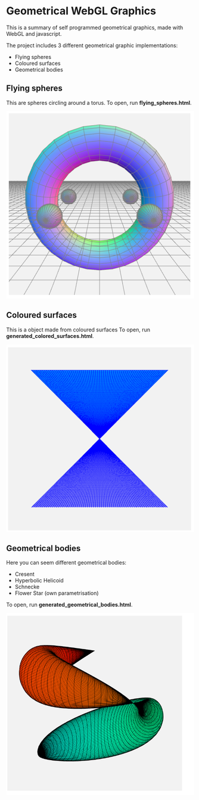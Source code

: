 # Geometrical WebGL Graphics
This is a summary of self programmed geometrical graphics, made with WebGL and javascript.

The project includes 3 different geometrical graphic implementations:

* Flying spheres 
* Coloured surfaces
* Geometrical bodies

## Flying spheres
This are spheres circling around a torus.
To open, run **flying_spheres.html**.

![Image flying spheres](./flying_spheres/flying_spheres.png)

## Coloured surfaces
This is a object made from coloured surfaces
To open, run **generated_colored_surfaces.html**.

![Image flying spheres](./generated_colored_surfaces/generated_colored_surfaces.png)

## Geometrical bodies
Here you can seem different geometrical bodies:

* Cresent
* Hyperbolic Helicoid
* Schnecke
* Flower Star (own parametrisation)

To open, run **generated_geometrical_bodies.html**.

![Image flying spheres](./generated_geometrical_bodies/generated_geometrical_bodies.png)